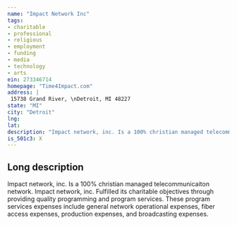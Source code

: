 ```yaml
---
name: "Impact Network Inc"
tags:
- charitable
- professional
- religious
- employment
- funding
- media
- technology
- arts
ein: 273346714
homepage: "Time4Impact.com"
address: |
 15738 Grand River, \nDetroit, MI 48227
state: "MI"
city: "Detroit"
lng: 
lat: 
description: "Impact network, inc. Is a 100% christian managed telecommunicaiton network. Impact network, inc. Is a telecommunications network for the distribution of television content whereby the central operation provides programming to cable television, television and satellite service providers throughout the united states. "
is_501c3: X
---
```


## Long description

Impact network, inc. Is a 100% christian managed telecommunicaiton network. Impact network, inc. Fulfilled its charitable objectives through providing quality programming and program services. These program services expenses include general network operational expenses, fiber access expenses, production expenses, and broadcasting expenses. 
